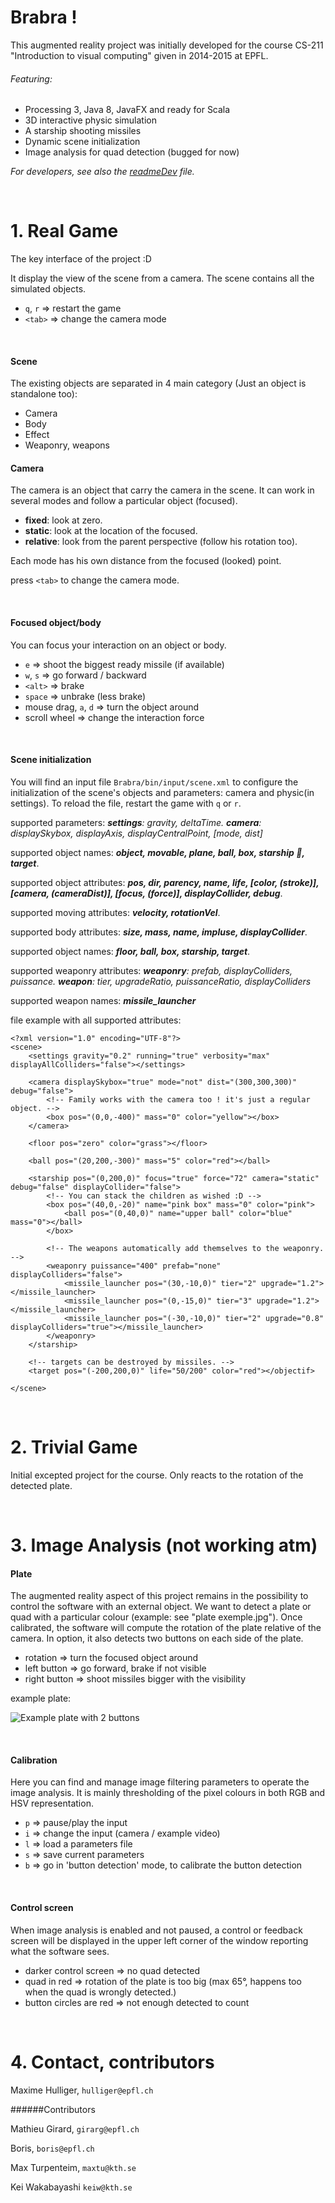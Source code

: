 ﻿#	Brabra !
This augmented reality project was initially developed for the course
CS-211 "Introduction to visual computing" given in 2014-2015 at EPFL.

###### Featuring:
- Processing 3, Java 8, JavaFX and ready for Scala
- 3D interactive physic simulation
- A starship shooting missiles
- Dynamic scene initialization
- Image analysis for quad detection (bugged for now)

*For developers, see also the [readmeDev](dev/readmeDev.md) file.*

<br>

# 1.	Real Game
The key interface of the project :D

It display the view of the scene from a camera. The scene contains all the simulated objects. 

- `q`, `r`	=>  restart the game
- `<tab>`	   	=>  change the camera mode

<br>

#### Scene
The existing objects are separated in 4 main category (Just an object is standalone too): 
- Camera
- Body
- Effect
- Weaponry, weapons

#### Camera
The camera is an object that carry the camera in the scene.
It can work in several modes and follow a particular object (focused).

- **fixed**: look at zero.
- **static**: look at the location of the focused.
- **relative**: look from the parent perspective (follow his rotation too).

Each mode has his own distance from the focused (looked) point.

press `<tab>` to change the camera mode.

<br>

#### Focused object/body
You can focus your interaction on an object or body. 

- `e`       	=>  shoot the biggest ready missile (if available)
- `w`, `s` =>  go forward / backward
- `<alt>`		=>	brake
- `space`   	=>  unbrake (less brake)
- mouse drag, `a`, `d`
				=>  turn the object around
- scroll wheel 	=>  change the interaction force

<br>

#### Scene initialization
You will find an input file `Brabra/bin/input/scene.xml` to configure the initialization 
of the scene's objects and parameters: camera and physic(in settings). To reload the file, restart the game with `q` or `r`.

supported parameters: <i>**settings**: gravity, deltaTime. **camera**: displaySkybox, displayAxis, displayCentralPoint, [mode, dist]</i>

supported object names: ***object, movable, plane, ball, box, starship :rocket:, target***.

supported object attributes: ***pos, dir, parency, name, life, [color, (stroke)], [camera, (cameraDist)], [focus, (force)], displayCollider, debug***.

supported moving attributes: ***velocity, rotationVel***.

supported body attributes: ***size, mass, name, impluse, displayCollider***.

supported object names: ***floor, ball, box, starship, target***.

supported weaponry attributes: <i>**weaponry**: prefab, displayColliders, puissance. **weapon**: tier, upgradeRatio, puissanceRatio, displayColliders</i>

supported weapon names: ***missile_launcher***

file example with all supported attributes:
	
	<?xml version="1.0" encoding="UTF-8"?>
	<scene>
		<settings gravity="0.2" running="true" verbosity="max" displayAllColliders="false"></settings>
		
		<camera displaySkybox="true" mode="not" dist="(300,300,300)" debug="false">
			<!-- Family works with the camera too ! it's just a regular object. -->
			<box pos="(0,0,-400)" mass="0" color="yellow"></box>
		</camera>
		
		<floor pos="zero" color="grass"></floor> 
		
		<ball pos="(20,200,-300)" mass="5" color="red"></ball>
		
		<starship pos="(0,200,0)" focus="true" force="72" camera="static" debug="false" displayCollider="false">
			<!-- You can stack the children as wished :D -->
			<box pos="(40,0,-20)" name="pink box" mass="0" color="pink">
				<ball pos="(0,40,0)" name="upper ball" color="blue" mass="0"></ball>
			</box>
			
			<!-- The weapons automatically add themselves to the weaponry. -->
			<weaponry puissance="400" prefab="none" displayColliders="false">
				<missile_launcher pos="(30,-10,0)" tier="2" upgrade="1.2"></missile_launcher>
				<missile_launcher pos="(0,-15,0)" tier="3" upgrade="1.2"></missile_launcher>
				<missile_launcher pos="(-30,-10,0)" tier="2" upgrade="0.8" displayColliders="true"></missile_launcher>
			</weaponry>
		</starship>
		
		<!-- targets can be destroyed by missiles. -->
		<target pos="(-200,200,0)" life="50/200" color="red"></objectif>
		
	</scene>
	
<br>

# 2. 	Trivial Game
Initial excepted project for the course. Only reacts to the rotation of the detected plate.

<br>

# 3.	Image Analysis (not working atm)
#### Plate
The augmented reality aspect of this project remains in the possibility to control
the software with an external object. 
We want to detect a plate or quad with a particular colour (example: see "plate exemple.jpg"). Once calibrated, the software will compute the rotation of the plate relative of the camera.
In option, it also detects two buttons on each side of the plate.

- rotation       =>  turn the focused object around
- left button	 =>  go forward, brake if not visible
- right button   =>  shoot missiles bigger with the visibility

example plate:

![Example plate with 2 buttons](plate_example.jpg)

<br>

#### Calibration
Here you can find and manage image filtering parameters to operate the image analysis.
It is mainly thresholding of the pixel colours in both RGB and HSV representation.

- `p` => pause/play the input
- `i` => change the input (camera / example video)
- `l` => load a parameters file
- `s` => save current parameters
- `b` => go in 'button detection' mode, to calibrate the button detection

<br>

#### Control screen
When image analysis is enabled and not paused, a control or feedback screen will be 
displayed in the upper left corner of the window reporting what the software sees.

- darker control screen => no quad detected
- quad in red => rotation of the plate is too big
			(max 65°, happens too when the quad is wrongly detected.)
- button circles are red => not enough detected to count

<br>

# 4. 	Contact, contributors

Maxime Hulliger, `hulliger@epfl.ch`

######Contributors

Mathieu Girard, `girarg@epfl.ch`

Boris, `boris@epfl.ch`

Max Turpenteim, `maxtu@kth.se`

Kei Wakabayashi `keiw@kth.se`